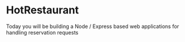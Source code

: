 # HotRestaurant
Today you will be building a Node / Express based web applications for handling reservation requests

